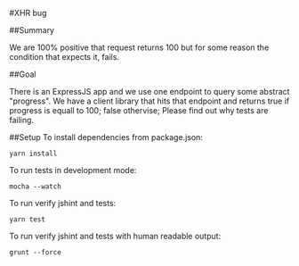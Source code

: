 #XHR bug

##Summary

We are 100% positive that request returns 100 but for some reason the condition that expects it, fails.

##Goal

There is an ExpressJS app and we use one endpoint to query some abstract "progress".
We have a client library that hits that endpoint and returns true if progress is equall to 100; false othervise;
Please find out why tests are failing.


##Setup
To install dependencies from package.json:

    yarn install

To run tests in development mode:

    mocha --watch

To run verify jshint and tests:

    yarn test

To run verify jshint and tests with human readable output:

    grunt --force
